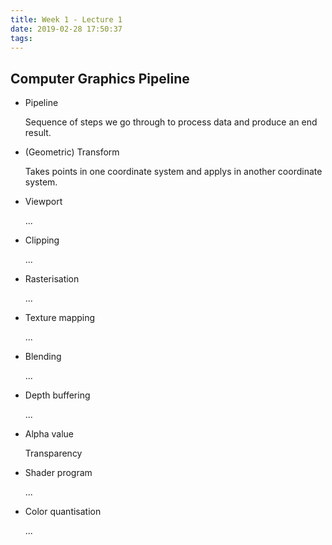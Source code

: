 ```yaml
---
title: Week 1 - Lecture 1
date: 2019-02-28 17:50:37
tags:
---
```


## Computer Graphics Pipeline

* Pipeline

    Sequence of steps we go through to process data and produce an end result.

* (Geometric) Transform

    Takes points in one coordinate system and applys in another coordinate system.

* Viewport

    ...

* Clipping

    ...

* Rasterisation

    ...

* Texture mapping

    ...

* Blending

    ...

* Depth buffering

    ...

* Alpha value

    Transparency

* Shader program

    ...

* Color quantisation

    ...
